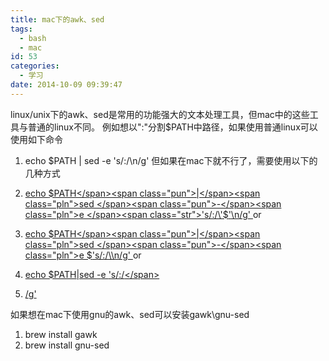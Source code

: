 ```yaml
---
title: mac下的awk、sed
tags:
  - bash
  - mac
id: 53
categories:
  - 学习
date: 2014-10-09 09:39:47
---
```


linux/unix下的awk、sed是常用的功能强大的文本处理工具，但mac中的这些工具与普通的linux不同。<!--more-->
例如想以":"分割$PATH中路径，如果使用普通linux可以使用如下命令

1.  <span class="pln">echo $PATH </span><span class="pun">|</span><span class="pln"> sed </span><span class="pun">-</span><span class="pln">e </span><span class="str">'s/:/\n/g'</span>
但如果在mac下就不行了，需要使用以下的几种方式

1.  [<span class="pln">echo $PATH</span><span class="pun">|</span><span class="pln">sed </span><span class="pun">-</span><span class="pln">e </span><span class="str">'s/:/\'$'</span><span class="pln">\n</span><span class="pun">/</span><span class="pln">g</span><span class="str">'
</span>](http://nlfiedler.github.io/2010/12/05/newlines-in-sed-on-mac.html)or

1.  [<span class="pln">echo $PATH</span><span class="pun">|</span><span class="pln">sed </span><span class="pun">-</span><span class="pln">e $</span><span class="str">'s/:/\\\n/g'
</span>](http://stackoverflow.com/questions/10748453/replace-comma-with-newline-in-sed)or

1.  [<span class="pln">echo $PATH</span><span class="pun">|</span><span class="pln">sed </span><span class="pun">-</span><span class="pln">e </span><span class="str">'</span><span class="pln">s</span><span class="pun">/:/</span><span class="pln">\</span>](http://stackoverflow.com/questions/10748453/replace-comma-with-newline-in-sed)
2.  [<span class="pun">/</span><span class="pln">g</span><span class="str">'</span>](http://stackoverflow.com/questions/10748453/replace-comma-with-newline-in-sed)
 

如果想在mac下使用gnu的awk、sed可以安装gawk\gnu-sed

1.  <span class="pln">brew install gawk</span>
2.  <span class="pln">brew install gnu</span><span class="pun">-</span><span class="pln">sed</span>